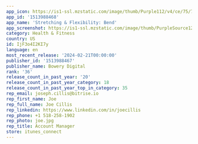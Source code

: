 ```yaml
---
app_icon: https://is1-ssl.mzstatic.com/image/thumb/Purple112/v4/ce/75/7e/ce757ef1-a1e2-bf4a-937d-0d8b76b3b963/AppIcon-0-0-1x_U007emarketing-0-7-0-85-220.png/1024x1024bb.png
app_id: '1513988468'
app_name: 'Stretching & Flexibility: Bend'
app_screenshot: https://is1-ssl.mzstatic.com/image/thumb/PurpleSource122/v4/9f/5f/4c/9f5f4c14-d1e9-920f-79fa-58d31f4ceb44/d15effb8-9751-4c43-aa03-82a8c92408f9_BND_ASO_SS_6.5_01.png/1242x2688bb.png
category: Health & Fitness
country: US
id: IjF3o4I2KI7y
language: en
most_recent_release: '2024-02-21T00:00:00'
publisher_id: '1513988467'
publisher_name: Bowery Digital
rank: '36'
release_count_in_past_year: '20'
release_count_in_past_year_category: 18
release_count_in_past_year_top_in_category: 35
rep_email: joseph.cillis@bitrise.io
rep_first_name: Joe
rep_full_name: Joe Cillis
rep_linkedin: https://www.linkedin.com/in/joecillis
rep_phone: +1 518-258-1902
rep_photo: joe.jpg
rep_title: Account Manager
store: itunes_connect
---
```

